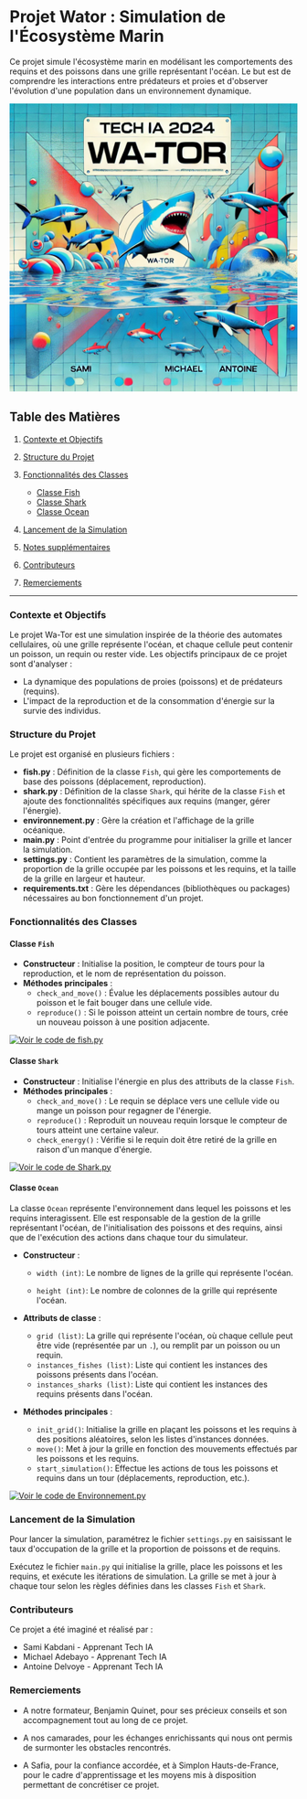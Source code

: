 # Projet Wator : Simulation de l'Écosystème Marin

Ce projet simule l'écosystème marin en modélisant les comportements des requins et des poissons dans une grille représentant l'océan. Le but est de comprendre les interactions entre prédateurs et proies et d'observer l'évolution d'une population dans un environnement dynamique.

![Texte alternatif](assets/photo.webp)



## Table des Matières

1. [Contexte et Objectifs](#contexte-et-objectifs)
2. [Structure du Projet](#structure-du-projet)
3. [Fonctionnalités des Classes](#fonctionnalités-des-classes)
    - [Classe Fish](#classe-fish)
    - [Classe Shark](#classe-shark)
    - [Classe Ocean](#classe-océan)

4. [Lancement de la Simulation](#lancement-de-la-simulation)
5. [Notes supplémentaires](#notes-supplémentaires)
6. [Contributeurs](#contributeurs)
7. [Remerciements](#remerciements)

---

### Contexte et Objectifs

Le projet Wa-Tor est une simulation inspirée de la théorie des automates cellulaires, où une grille représente l'océan, et chaque cellule peut contenir un poisson, un requin ou rester vide. Les objectifs principaux de ce projet sont d'analyser :
- La dynamique des populations de proies (poissons) et de prédateurs (requins).
- L'impact de la reproduction et de la consommation d'énergie sur la survie des individus.

### Structure du Projet

Le projet est organisé en plusieurs fichiers :

- **fish.py** : Définition de la classe `Fish`, qui gère les comportements de base des poissons (déplacement, reproduction).
- **shark.py** : Définition de la classe `Shark`, qui hérite de la classe `Fish` et ajoute des fonctionnalités spécifiques aux requins (manger, gérer l'énergie).
- **environnement.py** : Gère la création et l'affichage de la grille océanique.
- **main.py** : Point d'entrée du programme pour initialiser la grille et lancer la simulation.
- **settings.py** : Contient les paramètres de la simulation, comme la proportion de la grille occupée par les poissons et les requins, et la taille de la grille en largeur et hauteur. 
- **requirements.txt** : Gère les dépendances (bibliothèques ou packages) nécessaires au bon fonctionnement d'un projet.


### Fonctionnalités des Classes

#### Classe `Fish`

- **Constructeur** : Initialise la position, le compteur de tours pour la reproduction, et le nom de représentation du poisson.
- **Méthodes principales** :
  - `check_and_move()` : Évalue les déplacements possibles autour du poisson et le fait bouger dans une cellule vide.
  - `reproduce()` : Si le poisson atteint un certain nombre de tours, crée un nouveau poisson à une position adjacente. 

[![Voir le code de fish.py](https://img.shields.io/badge/Class%20Fish-darkgreen)](fish.py) 

#### Classe `Shark`

- **Constructeur** : Initialise l'énergie en plus des attributs de la classe `Fish`.
- **Méthodes principales** :
  - `check_and_move()` : Le requin se déplace vers une cellule vide ou mange un poisson pour regagner de l'énergie.
  - `reproduce()` : Reproduit un nouveau requin lorsque le compteur de tours atteint une certaine valeur.
  - `check_energy()` : Vérifie si le requin doit être retiré de la grille en raison d'un manque d'énergie.

[![Voir le code de Shark.py](https://img.shields.io/badge/Class%20Shark-brown)](shark.py)  

#### Classe `Ocean`

La classe `Ocean` représente l'environnement dans lequel les poissons et les requins interagissent. Elle est responsable de la gestion de la grille représentant l'océan, de l'initialisation des poissons et des requins, ainsi que de l'exécution des actions dans chaque tour du simulateur.

- **Constructeur** : 

    - `width (int)`: Le nombre de lignes de la grille qui représente l'océan.

    - `height (int)`: Le nombre de colonnes de la grille qui représente l'océan.



- **Attributs de classe** : 
    - `grid (list)`: La grille qui représente l'océan, où chaque cellule peut être vide (représentée par un `.`), ou remplit par un poisson ou un requin.
    - `instances_fishes (list)`: Liste qui contient les instances des poissons présents dans l'océan.
    - `instances_sharks (list)`: Liste qui contient les instances des requins présents dans l'océan.



- **Méthodes principales** :

    - `init_grid()`: Initialise la grille en plaçant les poissons et les requins à des positions aléatoires, selon les listes d'instances données.
    - `move()`: Met à jour la grille en fonction des mouvements effectués par les poissons et les requins.
    - `start_simulation()`: Effectue les actions de tous les poissons et requins dans un tour (déplacements, reproduction, etc.).


[![Voir le code de Environnement.py](https://img.shields.io/badge/Class%20Ocean-darkblue)](environnement.py)  





### Lancement de la Simulation

Pour lancer la simulation, paramétrez le fichier `settings.py` en saisissant le taux d'occupation de la grille et la proportion de poissons et de requins.

Exécutez le fichier `main.py` qui initialise la grille, place les poissons et les requins, et exécute les itérations de simulation. La grille se met à jour à chaque tour selon les règles définies dans les classes `Fish` et `Shark`.


### Contributeurs

Ce projet a été imaginé et réalisé par :
- Sami Kabdani - Apprenant Tech IA
- Michael Adebayo - Apprenant Tech IA
- Antoine Delvoye - Apprenant Tech IA

### Remerciements

- A notre formateur, Benjamin Quinet, pour ses précieux conseils et son accompagnement tout au long de ce projet.

- A nos camarades, pour les échanges enrichissants qui nous ont permis de surmonter les obstacles rencontrés.

- A Safia, pour la confiance accordée, et à Simplon Hauts-de-France, pour le cadre d'apprentissage et les moyens mis à disposition permettant de concrétiser ce projet.